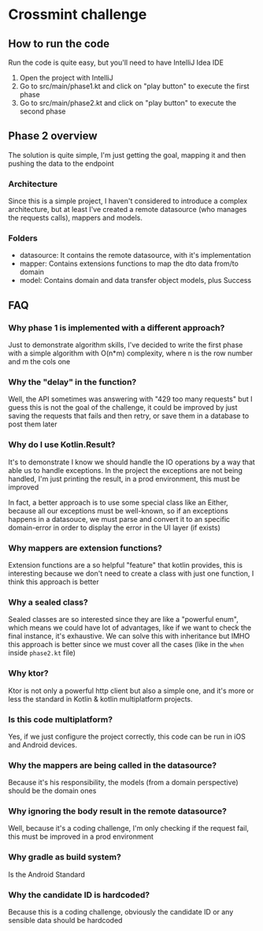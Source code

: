 # Crossmint challenge

## How to run the code

Run the code is quite easy, but you'll need to have IntelliJ Idea IDE

1. Open the project with IntelliJ
2. Go to src/main/phase1.kt and click on "play button" to execute the first phase
3. Go to src/main/phase2.kt and click on "play button"  to execute the second phase

## Phase 2 overview

The solution is quite simple, I'm just getting the goal, mapping it and then pushing the data to the endpoint

### Architecture

Since this is a simple project, I haven't considered to introduce a complex architecture, but at least I've created a
remote datasource (who manages the requests calls), mappers and models.

### Folders

- datasource: It contains the remote datasource, with it's implementation
- mapper: Contains extensions functions to map the dto data from/to domain
- model: Contains domain and data transfer object models, plus Success

## FAQ

### Why phase 1 is implemented with a different approach?

Just to demonstrate algorithm skills, I've decided to write the first phase with a simple algorithm with O(n*m)
complexity, where n is the row number and m the cols one

### Why the "delay" in the function?

Well, the API sometimes was answering with "429 too many requests" but I guess this is not the goal of the challenge, it
could be improved by just saving the requests that fails and then retry, or save them in a database to post them later

### Why do I use Kotlin.Result?

It's to demonstrate I know we should handle the IO operations by a way that able us to handle exceptions. In the project
the exceptions are not being handled, I'm just printing the result, in a prod environment, this must be improved

In fact, a better approach is to use some special class like an Either, because all our exceptions must be well-known,
so if an exceptions happens in a datasouce, we must parse and convert it to an specific domain-error in order to display
the error in the UI layer (if exists)

### Why mappers are extension functions?

Extension functions are a so helpful "feature" that kotlin provides, this is interesting because we don't need to create
a class with just one function, I think this approach is better

### Why a sealed class?

Sealed classes are so interested since they are like a "powerful enum", which means we could have lot of advantages,
like if we want to check the final instance, it's exhaustive. We can solve this with inheritance but IMHO this approach
is better since we must cover all the cases (like in the `when` inside `phase2.kt` file)

### Why ktor?

Ktor is not only a powerful http client but also a simple one, and it's more or less the standard in Kotlin & kotlin
multiplatform projects.

### Is this code multiplatform?

Yes, if we just configure the project correctly, this code can be run in iOS and Android devices.

### Why the mappers are being called in the datasource?

Because it's his responsibility, the models (from a domain perspective) should be the domain ones

### Why ignoring the body result in the remote datasource?

Well, because it's a coding challenge, I'm only checking if the request fail, this must be improved in a prod
environment

### Why gradle as build system?

Is the Android Standard

### Why the candidate ID is hardcoded?

Because this is a coding challenge, obviously the candidate ID or any sensible data should be hardcoded